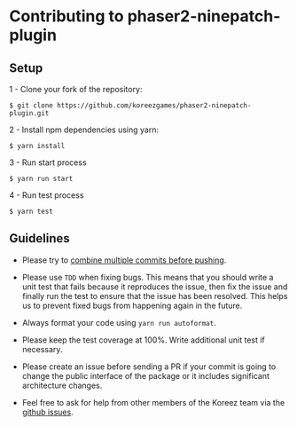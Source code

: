 # Contributing to phaser2-ninepatch-plugin

## Setup

1 - Clone your fork of the repository:

```
$ git clone https://github.com/koreezgames/phaser2-ninepatch-plugin.git
```

2 - Install npm dependencies using yarn:

```
$ yarn install
```

3 - Run start process

```
$ yarn run start
```

4 - Run test process

```
$ yarn test
```

## Guidelines

-   Please try to [combine multiple commits before
    pushing](http://stackoverflow.com/questions/6934752/combining-multiple-commits-before-pushing-in-git).

-   Please use `TDD` when fixing bugs. This means that you should write a unit
    test that fails because it reproduces the issue, then fix the issue and finally run
    the test to ensure that the issue has been resolved. This helps us to prevent
    fixed bugs from happening again in the future.

-   Always format your code using `yarn run autoformat`.

-   Please keep the test coverage at 100%. Write additional unit test if
    necessary.

-   Please create an issue before sending a PR if your commit is going to change the
    public interface of the package or it includes significant architecture
    changes.

-   Feel free to ask for help from other members of the Koreez team via the
    [github issues](https://github.com/koreezgames/phaser2-ninepatch-plugin/issues).
